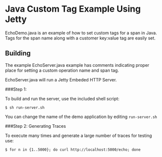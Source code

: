 # Java Custom Tag Example Using Jetty

EchoDemo.java is an example of how to set custom tags for a span in Java.
Tags for the span name along with a customer key:value tag are easily set.

## Building

The example EchoServer.java example has comments indicating proper place for setting a custom operation name and span tag.

EchoServer.java will run a Jetty Embeded HTTP Server.

###Step 1:

To build and run the server, use the included shell script:
```
$ sh run-server.sh
```
You can change the name of the demo application by editing ```run-server.sh```

###Step 2: Generating Traces

To execute many times and generate a large number of traces for testing use:
```
$ for n in {1..5000}; do curl http://localhost:5000/echo; done
```
